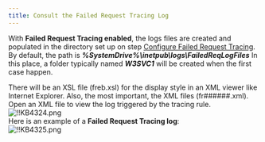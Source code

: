 ```yaml
---
title: Consult the Failed Request Tracing Log
---
```

With **Failed Request Tracing enabled**, the logs files are created and populated in the directory set up on step [Configure Failed Request Tracing](/kb/devolutions-server/troubleshooting-articles/failed-request-tracing-with-iis/configure-failed-request-tracing/). By default, the path is ***%SystemDrive%\inetpub\logs\FailedReqLogFiles*** In this place, a folder typically named ***W3SVC1*** will be created when the first case happen.

There will be an XSL file (freb.xsl) for the display style in an XML viewer like Internet Explorer. Also, the most important, the XML files (fr######.xml). Open an XML file to view the log triggered by the tracing rule.  
![!!KB4324.png](https://webdevolutions.azureedge.net/docs/en/kb/KB4324.png)  
Here is an example of a **Failed Request Tracing log**:  
![!!KB4325.png](https://webdevolutions.azureedge.net/docs/en/kb/KB4325.png)
